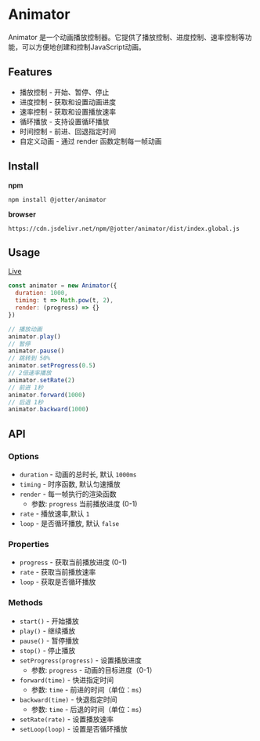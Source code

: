 # Animator

Animator 是一个动画播放控制器。它提供了播放控制、进度控制、速率控制等功能，可以方便地创建和控制JavaScript动画。


## Features

- 播放控制 - 开始、暂停、停止
- 进度控制 - 获取和设置动画进度
- 速率控制 - 获取和设置播放速率
- 循环播放 - 支持设置循环播放
- 时间控制 - 前进、回退指定时间
- 自定义动画 - 通过 render 函数定制每一帧动画


## Install

**npm**
```
npm install @jotter/animator
```
**browser**
```
https://cdn.jsdelivr.net/npm/@jotter/animator/dist/index.global.js
```

## Usage

[Live]()

```js
const animator = new Animator({
  duration: 1000,
  timing: t => Math.pow(t, 2),
  render: (progress) => {}
})

// 播放动画
animator.play()
// 暂停
animator.pause()
// 跳转到 50%
animator.setProgress(0.5)
// 2倍速率播放
animator.setRate(2)
// 前进 1秒
animator.forward(1000)
// 后退 1秒
animator.backward(1000)
```


## API

### Options
- `duration` - 动画的总时长, 默认 `1000ms`
- `timing` - 时序函数, 默认匀速播放
- `render` - 每一帧执行的渲染函数
  - 参数: `progress` 当前播放进度 (0-1)
- `rate` - 播放速率,默认 `1`
- `loop` - 是否循环播放, 默认 `false`

### Properties
- `progress` - 获取当前播放进度 (0-1)
- `rate` - 获取当前播放速率
- `loop` - 获取是否循环播放

### Methods
- `start()` - 开始播放
- `play()` - 继续播放
- `pause()` - 暂停播放
- `stop()` - 停止播放
- `setProgress(progress)` - 设置播放进度
  - 参数: `progress`  - 动画的目标进度（0-1）
- `forward(time)` - 快进指定时间
  - 参数: `time`  - 前进的时间（单位：`ms`）
- `backward(time)` - 快退指定时间
  - 参数: `time` - 后退的时间（单位：`ms`）
- `setRate(rate)` - 设置播放速率
- `setLoop(loop)` - 设置是否循环播放

